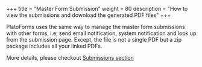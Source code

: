 +++
title = "Master Form Submission"
weight = 80
description = "How to view the submissions and download the generated PDF files"
+++

PlatoForms uses the same way to manage the master form submissions with other forms, i.e, send email notification, system notification and look up from the submission page. Except, the file is not a single PDF but a zip package includes all your linked PDFs. 

More details, please checkout [Submissions section](/pdf-form-submissions)
